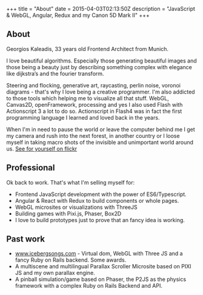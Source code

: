 +++
title = "About"
date = 2015-04-03T02:13:50Z
description = "JavaScript & WebGL, Angular, Redux and my Canon 5D Mark II"
+++

## About
Georgios Kaleadis, 33 years old Frontend Architect from Munich.

I love beautiful algorithms. Especially those generating beautiful images and those being a beauty just by describing something complex with elegance like dijkstra’s and the fourier transform.

Steering and flocking, generative art, raycasting, perlin noise, voronoi diagrams - that's why I love being a creative programmer. I'm also addicted to those tools which helping me to visualize all that stuff. WebGL, Canvas2D, openFramework, processing and yes I also used Flash with Actionscript 3 a lot to do so. Actionscript in Flash4 was in fact the first programming language I learned and loved back in the years.

When I'm in need to pause the world or leave the computer behind me I get my camera and rush into the next forest, in another country or I loose myself in taking macro shots of the invisible and unimportant world around us. [See for yourself on flickr](https://www.flickr.com/photos/26874442@N08/)

## Professional
Ok back to work. That's what I'm selling myself for:

+ Frontend JavaScript development with the power of ES6/Typescript.
+ Angular & React with Redux to build components or whole pages.
+ WebGL microsites or visualizations with ThreeJS
+ Building games with Pixi.js, Phaser, Box2D
+ I love to build prototypes just to prove that an fancy idea is working.

## Past work
+ www.icebergsongs.com - Virtual dom, WebGL with Three JS and a fancy Ruby on Rails backend. Some awards.
+ A multiscene and multilingual Parallax Scroller Microsite based on PIXI JS and my own parallax engine.
+ A pinball simulation/game based on Phaser, the P2JS as the physics framework with a complex Ruby on Rails Backend and API.